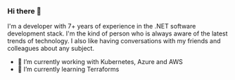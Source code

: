 ### Hi there 👋

I'm a developer with 7+ years of experience in the .NET software development stack. I'm the kind of person who is always aware of the latest trends of technology. I also like having conversations with my friends and colleagues about any subject.

- 🔭 I’m currently working with Kubernetes, Azure and AWS
- 🌱 I’m currently learning Terraforms
